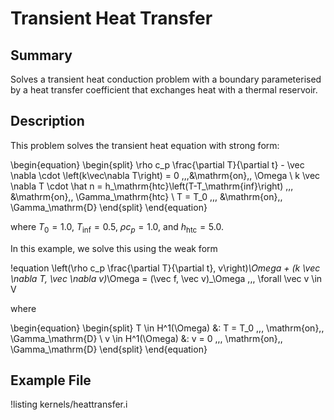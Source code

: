 # Transient Heat Transfer

## Summary

Solves a transient heat conduction problem with a
  boundary parameterised by a heat transfer coefficient that exchanges heat with a thermal
  reservoir.

## Description

This problem solves the transient heat equation with strong form:

\begin{equation}
\begin{split}
\rho c_p \frac{\partial T}{\partial t} - \vec \nabla \cdot \left(k\vec\nabla T\right) = 0 \,\,\,&\mathrm{on}\,\, \Omega \\
k \vec \nabla T \cdot \hat n = h_\mathrm{htc}\left(T-T_\mathrm{inf}\right) \,\,\, &\mathrm{on}\,\, \Gamma_\mathrm{htc} \\
T = T_0 \,\,\, &\mathrm{on}\,\, \Gamma_\mathrm{D}
\end{split}
\end{equation}

where $T_0 = 1.0$, $T_\mathrm{inf} = 0.5$, $\rho c_p = 1.0$, and $h_\mathrm{htc} = 5.0$.

In this example, we solve this using the weak form

!equation
\left(\rho c_p \frac{\partial T}{\partial t}, v\right)_\Omega + (k \vec \nabla T, \vec \nabla v)_\Omega
= (\vec f, \vec v)_\Omega \,\,\, \forall \vec v \in V

where

\begin{equation}
\begin{split}
T \in H^1(\Omega) &: T = T_0 \,\,\, \mathrm{on}\,\, \Gamma_\mathrm{D} \\
v \in H^1(\Omega) &: v = 0 \,\,\, \mathrm{on}\,\, \Gamma_\mathrm{D}
\end{split}
\end{equation}

## Example File

!listing kernels/heattransfer.i
